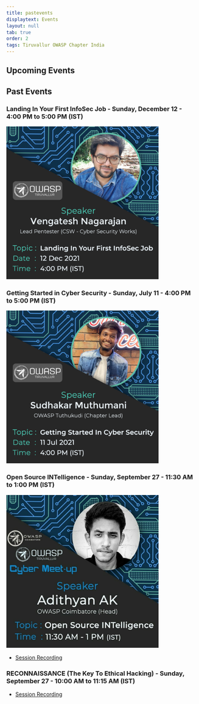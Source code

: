 ```yaml
---
title: pastevents
displaytext: Events
layout: null
tab: true
order: 2
tags: Tiruvallur OWASP Chapter India
---
```


## Upcoming Events



## Past Events

### Landing In Your First InfoSec Job - Sunday, December 12 - 4:00 PM to 5:00 PM (IST)

<img src="assets/images/VengNJ.jpg" width="400" height="400">

### Getting Started in Cyber Security - Sunday, July 11 - 4:00 PM to 5:00 PM (IST)

<img src="assets/images/getting_started_in_cyber_security.jpg" width="400" height="400">

### Open Source INTelligence - Sunday, September 27 - 11:30 AM to 1:00 PM (IST)

<img src="assets/images/osint.jpeg" width="400" height="400">

- [Session Recording](https://www.youtube.com/watch?v=jNU10hydtWY)

### RECONNAISSANCE (The Key To Ethical Hacking) - Sunday, September 27 - 10:00 AM to 11:15 AM (IST)

- [Session Recording](https://www.youtube.com/watch?v=vYAkRsUmiA0)

